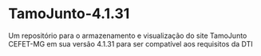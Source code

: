 # TamoJunto-4.1.31
 Um repositório para o armazenamento e visualização do site TamoJunto CEFET-MG em sua versão 4.1.31 para ser compatível aos requisitos da DTI

